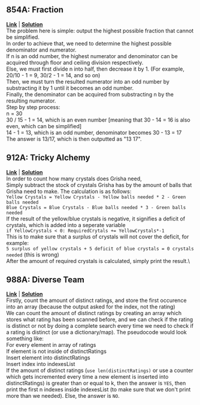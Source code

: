 ## 854A: Fraction  
[**Link**](http://codeforces.com/problemset/problem/854/A) | [**Solution**](http://codeforces.com/contest/854/submission/42278907)\
The problem here is simple: output the highest possible fraction that cannot be simplified.\
In order to achieve that, we need to determine the highest possible denominator and numerator.\
If n is an odd number, the highest numerator and denominator can be acquired through floor and ceiling division respectively.\
Else, we must first divide n into half, then decrease it by 1. (For example, 20/10 - 1 = 9, 30/2 - 1 = 14, and so on)\
Then, we must turn the resulted numerator into an odd number by substracting it by 1 until it becomes an odd number.\
Finally, the denominator can be acquired from substracting n by the resulting numerator.\
Step by step process:\
n = 30\
30 / 15 - 1 = 14, which is an even number [meaning that 30 - 14 = 16 is also even, which can be simplified]\
14 - 1 = 13, which is an odd number, denominator becomes 30 - 13 = 17\
The answer is 13/17, which is then outputted as "13 17".

## 912A: Tricky Alchemy
[**Link**](http://codeforces.com/problemset/problem/912/A) | [**Solution**](http://codeforces.com/contest/912/submission/42277918)\
In order to count how many crystals does Grisha need,\
Simply subtract the stock of crystals Grisha has by the amount of balls that Grisha need to make. The calculation is as follows:\
`Yellow Crystals = Yellow Crystals - Yellow balls needed * 2 - Green balls needed`\
`Blue Crystals = Blue Crystals - Blue balls needed * 3 - Green balls needed`\
If the result of the yellow/blue crystals is negative, it signifies a deficit of crystals, which is added into a seperate variable\
`if YellowCrystals < 0: RequiredCrytals += YellowCrystals*-1`\
This is to make sure that a surplus of crystals will not cover the deficit, for example:\
`5 surplus of yellow crystals + 5 deficit of blue crystals = 0 crystals needed` (this is wrong)\
After the amount of required crystals is calculated, simply print the result.\

## 988A: Diverse Team
[**Link**](http://codeforces.com/problemset/problem/988/A) | [**Solution**](http://codeforces.com/contest/988/submission/42279798)\
Firstly, count the amount of distinct ratings, and store the first occurence into an array (because the output asked for the index, not the rating)\
We can count the amount of distinct ratings by creating an array which stores what rating has been scanned before, and we can check if the rating is distinct or not by doing a complete search every time we need to check if a rating is distinct (or use a dictionary/map). The pseudocode would look something like:\
For every element in array of ratings\
If element is not inside of distinctRatings \
Insert element into distinctRatings\
Insert index into indexesList\
If the amount of distinct ratings (`use len(distinctRatings)` or use a counter which gets incremented every time a new element is inserted into distinctRatings) is greater than or equal to k, then the answer is `YES`, then print the first n indexes inside indexesList (to make sure that we don't print more than we needed). Else, the answer is `NO`.

